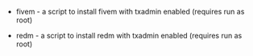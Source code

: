 - fivem - 
a script to install fivem with txadmin enabled (requires run as root)

- redm - 
a script to install redm with txadmin enabled (requires run as root)
